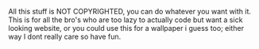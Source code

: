 All this stuff is NOT COPYRIGHTED, you can do whatever you want with it. This is for all the bro's who are too lazy to actually code but want a sick looking website, or you could use this for a wallpaper i guess too; either way I dont really care so have fun.
